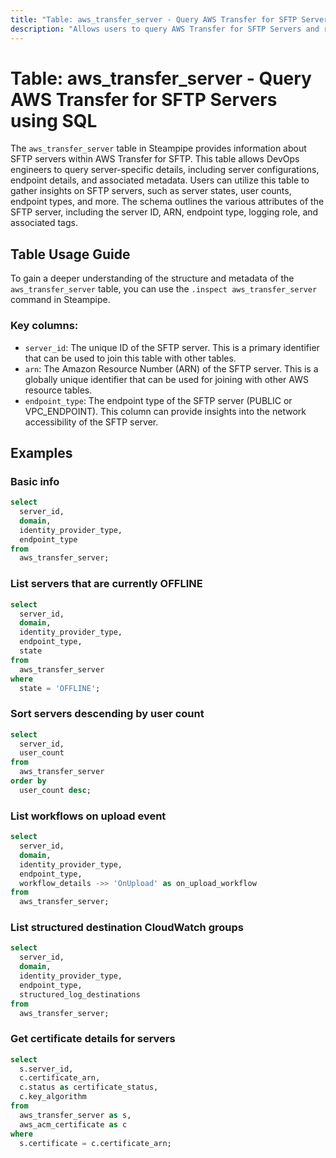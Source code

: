 ```yaml
---
title: "Table: aws_transfer_server - Query AWS Transfer for SFTP Servers using SQL"
description: "Allows users to query AWS Transfer for SFTP Servers and retrieve detailed information about SFTP servers in their AWS account."
---
```


# Table: aws_transfer_server - Query AWS Transfer for SFTP Servers using SQL

The `aws_transfer_server` table in Steampipe provides information about SFTP servers within AWS Transfer for SFTP. This table allows DevOps engineers to query server-specific details, including server configurations, endpoint details, and associated metadata. Users can utilize this table to gather insights on SFTP servers, such as server states, user counts, endpoint types, and more. The schema outlines the various attributes of the SFTP server, including the server ID, ARN, endpoint type, logging role, and associated tags.

## Table Usage Guide

To gain a deeper understanding of the structure and metadata of the `aws_transfer_server` table, you can use the `.inspect aws_transfer_server` command in Steampipe.

### Key columns:

- `server_id`: The unique ID of the SFTP server. This is a primary identifier that can be used to join this table with other tables.
- `arn`: The Amazon Resource Number (ARN) of the SFTP server. This is a globally unique identifier that can be used for joining with other AWS resource tables.
- `endpoint_type`: The endpoint type of the SFTP server (PUBLIC or VPC_ENDPOINT). This column can provide insights into the network accessibility of the SFTP server.

## Examples

### Basic info

```sql
select
  server_id,
  domain,
  identity_provider_type,
  endpoint_type
from
  aws_transfer_server;
```
### List servers that are currently OFFLINE

```sql
select
  server_id,
  domain,
  identity_provider_type,
  endpoint_type,
  state
from
  aws_transfer_server
where
  state = 'OFFLINE';
```

### Sort servers descending by user count

```sql
select
  server_id,
  user_count
from
  aws_transfer_server
order by
  user_count desc;
```

### List workflows on upload event

```sql
select
  server_id,
  domain,
  identity_provider_type,
  endpoint_type,
  workflow_details ->> 'OnUpload' as on_upload_workflow
from
  aws_transfer_server;
```

### List structured destination CloudWatch groups

```sql
select
  server_id,
  domain,
  identity_provider_type,
  endpoint_type,
  structured_log_destinations
from
  aws_transfer_server;
```

### Get certificate details for servers

```sql
select
  s.server_id,
  c.certificate_arn,
  c.status as certificate_status,
  c.key_algorithm
from
  aws_transfer_server as s,
  aws_acm_certificate as c
where
  s.certificate = c.certificate_arn;
```